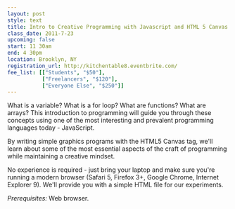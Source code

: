 ```yaml
---
layout: post
style: text
title: Intro to Creative Programming with Javascript and HTML 5 Canvas
class_date: 2011-7-23
upcoming: false
start: 11 30am
end: 4 30pm
location: Brooklyn, NY
registration_url: http://kitchentable8.eventbrite.com/
fee_list: [["Students", "$50"],
           ["Freelancers", "$120"],
           ["Everyone Else", "$250"]]
---
```


What is a variable? What is a for loop? What are functions? What are arrays? This introduction to programming will guide you through these concepts using one of the most interesting and prevalent programming languages today - JavaScript.

By writing simple graphics programs with the HTML5 Canvas tag, we'll learn about some of the most essential aspects of the craft of programming while maintaining a creative mindset.

No experience is required - just bring your laptop and make sure you're running a modern browser (Safari 5, Firefox 3+, Google Chrome, Internet Explorer 9). We'll provide you with a simple HTML file for our experiments.

*Prerequisites:* Web browser.
